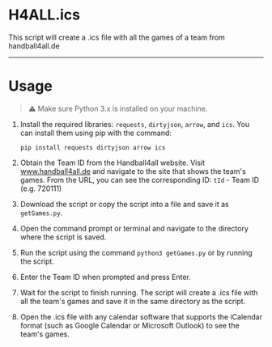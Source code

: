 # H4ALL.ics
This script will create a .ics file with all the games of a team from handball4all.de
***
#  Usage

> ⚠ Make sure Python 3.x is installed on your machine.

1. Install the required libraries: `requests`, `dirtyjson`, `arrow`, and `ics`. You can install them using pip with the command:
     ```shell 
     pip install requests dirtyjson arrow ics
     ```

2. Obtain the Team ID from the Handball4all website. Visit www.handball4all.de and navigate to the site that shows the team's games. From the URL, you can see the corresponding ID:
     `tId` - Team ID (e.g. 720111)

3. Download the script or copy the script into a file and save it as `getGames.py`.

4. Open the command prompt or terminal and navigate to the directory where the script is saved.

5. Run the script using the command `python3 getGames.py` or by running the script.

6. Enter the Team ID when prompted and press Enter.

7. Wait for the script to finish running. The script will create a .ics file with all the team's games and save it in the same directory as the script.

8. Open the .ics file with any calendar software that supports the iCalendar format (such as Google Calendar or Microsoft Outlook) to see the team's games.
    
